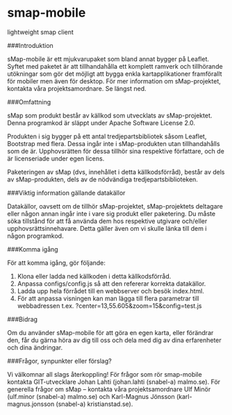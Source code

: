 smap-mobile
===========

lightweight smap client

###Introduktion

sMap-mobile är ett mjukvarupaket som bland annat bygger på Leaflet. Syftet med paketet är att tillhandahålla ett komplett ramverk och tillhörande utökningar som gör det möjligt att bygga enkla kartapplikationer framförallt för mobiler men även för desktop.
För mer information om sMap-projektet, kontakta våra projektsamordnare. Se längst ned.

###Omfattning

sMap som produkt består av källkod som utvecklats av
sMap-projektet. Denna programkod är släppt under Apache Software
License 2.0.

Produkten i sig bygger på ett antal tredjepartsbibliotek såsom
Leaflet, Bootstrap med flera. Dessa ingår inte i
sMap-produkten utan tillhandahålls som de är. Upphovsrätten för dessa
tillhör sina respektive författare, och de är licenseriade under egen
licens.

Paketeringen av sMap (dvs, innehållet i detta källkodsförråd), består
av dels av sMap-produkten, dels av de nödvändiga
tredjepartsbiblioteken.

###Viktig information gällande datakällor

Datakällor, oavsett om de tillhör sMap-projektet, sMap-projektets deltagare eller någon annan ingår inte i vare sig produkt eller paketering.
Du måste söka tillstånd för att få använda dem hos respektive utgivare och/eller upphovsrättsinnehavare. Detta gäller även om vi skulle länka till dem i någon programkod.

###Komma igång

För att komma igång, gör följande:

1. Klona eller ladda ned källkoden i detta källkodsförråd.
2. Anpassa configs/config.js så att den refererar korrekta datakällor.
3. Ladda upp hela förrådet till en webbserver och besök index.html.
4. För att anpassa visningen kan man lägga till flera parametrar till webbadressen t.ex. ?center=13,55.605&zoom=15&config=test.js

###Bidrag

Om du använder sMap-mobile för att göra en egen karta, eller förändrar den, får du gärna höra av dig till oss och dela med dig av dina erfarenheter och dina ändringar.

###Frågor, synpunkter eller förslag?

Vi välkomnar all slags återkoppling! För frågor som rör smap-mobile kontakta GIT-utvecklare Johan Lahti (johan.lahti (snabel-a) malmo.se).
För generella frågor om sMap – kontakta våra projektsamordnare Ulf Minör (ulf.minor (snabel-a) malmo.se) och Karl-Magnus Jönsson (karl-magnus.jonsson (snabel-a) kristianstad.se).
